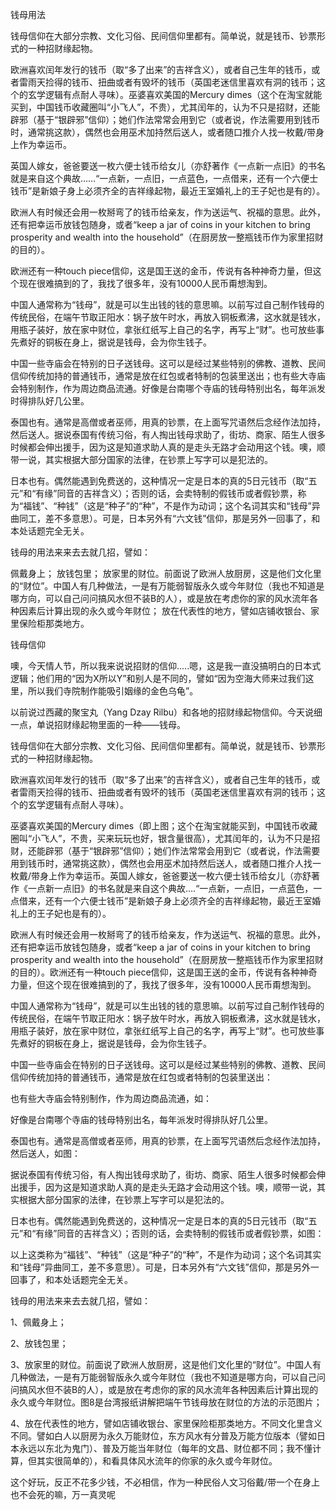 钱母用法

钱母信仰在大部分宗教、文化习俗、民间信仰里都有。简单说，就是钱币、钞票形式的一种招财缘起物。

欧洲喜欢闰年发行的钱币（取“多了出来”的吉祥含义），或者自己生年的钱币，或者雷雨天捡得的钱币、扭曲或者有毁坏的钱币（英国老迷信里喜欢有洞的钱币；这个的玄学逻辑有点耐人寻味）。巫婆喜欢美国的Mercury dimes（这个在淘宝就能买到，中国钱币收藏圈叫“小飞人”，不贵），尤其闰年的，认为不只是招财，还能辟邪（基于“银辟邪”信仰）；她们作法常常会用到它（或者说，作法需要用到钱币时，通常挑这款），偶然也会用巫术加持然后送人，或者随口推介人找一枚戴/带身上作为幸运币。

英国人嫁女，爸爸要送一枚六便士钱币给女儿（亦舒著作《一点新一点旧》的书名就是来自这个典故……“一点新，一点旧，一点蓝色，一点借来，还有一个六便士钱币”是新娘子身上必须齐全的吉祥缘起物，最近王室婚礼上的王子妃也是有的）。

欧洲人有时候还会用一枚掰弯了的钱币给亲友，作为送运气、祝福的意思。此外，还有把幸运币放钱包随身，或者“keep a jar of coins in your kitchen to bring prosperity and wealth into the household”（在厨房放一整瓶钱币作为家里招财的目的）。

欧洲还有一种touch piece信仰，这是国王送的金币，传说有各种神奇力量，但这个现在很难搞到的了，我找了很多年，没有10000人民币甭想淘到。

中国人通常称为“钱母”，就是可以生出钱的钱的意思嘛。以前写过自己制作钱母的传统民俗，在端午节取正阳水：锅子放午时水，再放入铜板煮沸，这水就是钱水，用瓶子装好，放在家中财位，拿张红纸写上自己的名字，再写上“财”。也可放些事先煮好的铜板在身上，据说是钱母，会为你生钱子。

中国一些寺庙会在特别的日子送钱母。这可以是经过某些特别的佛教、道教、民间信仰传统加持的普通钱币，通常是放在红包或者特制的包装里送出；也有些大寺庙会特别制作，作为周边商品流通。好像是台南哪个寺庙的钱母特别出名，每年派发时得排队好几公里。

泰国也有。通常是高僧或者巫师，用真的钞票，在上面写咒语然后念经作法加持，然后送人。据说泰国有传统习俗，有人掏出钱母求助了，街坊、商家、陌生人很多时候都会伸出援手，因为这是知道求助人真的是走头无路才会动用这个钱。噢，顺带一说，其实根据大部分国家的法律，在钞票上写字可以是犯法的。

日本也有。偶然能遇到免费送的，这种情况一定是日本的真的5日元钱币（取“五元”和“有缘”同音的吉祥含义）；否则的话，会卖特制的假钱币或者假钞票，称为“福钱”、“种钱”（这是“种子”的“种”，不是作为动词；这个名词其实和“钱母”异曲同工，差不多意思）。可是，日本另外有“六文钱”信仰，那是另外一回事了，和本处话题完全无关。

钱母的用法来来去去就几招，譬如：

佩戴身上；
放钱包里；
放家里的财位。前面说了欧洲人放厨房，这是他们文化里的“财位”。中国人有几种做法，一是有万能弱智版永久或今年财位（我也不知道是哪方向，可以自己问问搞风水但不装B的人），或是放在考虑你的家的风水流年各种因素后计算出现的永久或今年财位；
放在代表性的地方，譬如店铺收银台、家里保险柜那类地方。




钱母信仰

噢，今天情人节，所以我来说说招财的信仰.....嗯，这是我一直没搞明白的日本式逻辑；他们用的“因为X所以Y”和别人是不同的，譬如“因为空海大师来过我们这里，所以我们寺院制作能吸引姻缘的金色乌龟”。

以前说过西藏的聚宝丸（Yang Dzay Rilbu）和各地的招财缘起物信仰。今天说细一点，单说招财缘起物里面的一种——钱母。

钱母信仰在大部分宗教、文化习俗、民间信仰里都有。简单说，就是钱币、钞票形式的一种招财缘起物。

欧洲喜欢闰年发行的钱币（取“多了出来”的吉祥含义），或者自己生年的钱币，或者雷雨天捡得的钱币、扭曲或者有毁坏的钱币（英国老迷信里喜欢有洞的钱币；这个的玄学逻辑有点耐人寻味）。

巫婆喜欢美国的Mercury dimes（即上图；这个在淘宝就能买到，中国钱币收藏圈叫“小飞人”，不贵，买来玩玩也好，银含量很高），尤其闰年的，认为不只是招财，还能辟邪（基于“银辟邪”信仰）；她们作法常常会用到它（或者说，作法需要用到钱币时，通常挑这款），偶然也会用巫术加持然后送人，或者随口推介人找一枚戴/带身上作为幸运币。英国人嫁女，爸爸要送一枚六便士钱币给女儿（亦舒著作《一点新一点旧》的书名就是来自这个典故....“一点新，一点旧，一点蓝色，一点借来，还有一个六便士钱币”是新娘子身上必须齐全的吉祥缘起物，最近王室婚礼上的王子妃也是有的）。

欧洲人有时候还会用一枚掰弯了的钱币给亲友，作为送运气、祝福的意思。此外，还有把幸运币放钱包随身，或者“keep a jar of coins in your kitchen to bring prosperity and wealth into the household”（在厨房放一整瓶钱币作为家里招财的目的）。欧洲还有一种touch piece信仰，这是国王送的金币，传说有各种神奇力量，但这个现在很难搞到的了，我找了很多年，没有10000人民币甭想淘到。

中国人通常称为“钱母”，就是可以生出钱的钱的意思嘛。以前写过自己制作钱母的传统民俗，在端午节取正阳水：锅子放午时水，再放入铜板煮沸，这水就是钱水，用瓶子装好，放在家中财位，拿张红纸写上自己的名字，再写上“财”。也可放些事先煮好的铜板在身上，据说是钱母，会为你生钱子。

中国一些寺庙会在特别的日子送钱母。这可以是经过某些特别的佛教、道教、民间信仰传统加持的普通钱币，通常是放在红包或者特制的包装里送出：

也有些大寺庙会特别制作，作为周边商品流通，如：

好像是台南哪个寺庙的钱母特别出名，每年派发时得排队好几公里。

泰国也有。通常是高僧或者巫师，用真的钞票，在上面写咒语然后念经作法加持，然后送人，如图：

据说泰国有传统习俗，有人掏出钱母求助了，街坊、商家、陌生人很多时候都会伸出援手，因为这是知道求助人真的是走头无路才会动用这个钱。噢，顺带一说，其实根据大部分国家的法律，在钞票上写字可以是犯法的。

日本也有。偶然能遇到免费送的，这种情况一定是日本的真的5日元钱币（取“五元”和“有缘”同音的吉祥含义）；否则的话，会卖特制的假钱币或者假钞票，如图：

以上这类称为“福钱”、“种钱”（这是“种子”的“种”，不是作为动词；这个名词其实和“钱母”异曲同工，差不多意思）。可是，日本另外有“六文钱”信仰，那是另外一回事了，和本处话题完全无关。

钱母的用法来来去去就几招，譬如：

1、佩戴身上；

2、放钱包里；

3、放家里的财位。前面说了欧洲人放厨房，这是他们文化里的“财位”。中国人有几种做法，一是有万能弱智版永久或今年财位（我也不知道是哪方向，可以自己问问搞风水但不装B的人），或是放在考虑你的家的风水流年各种因素后计算出现的永久或今年财位。图8是台湾报纸讲解把端午节钱母放在财位的方法的示范图片；

4、放在代表性的地方，譬如店铺收银台、家里保险柜那类地方。不同文化里含义不同。譬如白人以厨房为永久万能财位，东方风水有分普及万能方位版本（譬如日本永远以东北为鬼门）、普及万能当年财位（每年的文昌、财位都不同；我不懂计算，但其实很简单的），和看具体风水流年的你家的永久或今年财位。

这个好玩，反正不花多少钱，不必相信，作为一种民俗人文习俗戴/带一个在身上也不会死的嘛，万一真灵呢



